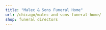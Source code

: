 ```yaml
---
title: "Malec & Sons Funeral Home"
url: /chicago/malec-and-sons-funeral-home/
shop: funeral directors
---
```


